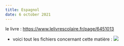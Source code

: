 ```yaml
---
title: Espagnol
date: 6 october 2021
---
```

le livre : https://www.lelivrescolaire.fr/page/6451013
- voici tout les fichiers concernant cette matière :
![](0.png)
